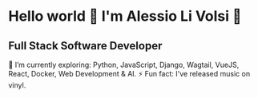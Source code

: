 # Hello world 👋 I'm Alessio Li Volsi 🤖

## Full Stack Software Developer


🔭 I’m currently exploring: Python, JavaScript, Django, Wagtail, VueJS, React, Docker, Web Development & AI.
⚡ Fun fact: I've released music on vinyl.
